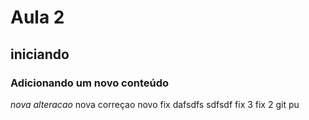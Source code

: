 # Aula 2
## iniciando

### Adicionando um novo conteúdo
*nova alteracao*
nova correçao
novo fix
dafsdfs
sdfsdf
fix 3
fix 2
git pu